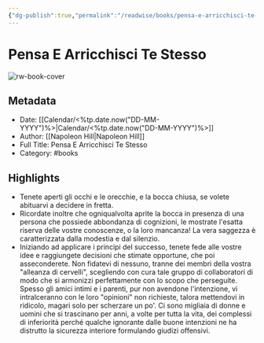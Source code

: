```yaml
---
{"dg-publish":true,"permalink":"/readwise/books/pensa-e-arricchisci-te-stesso/"}
---
```


# Pensa E Arricchisci Te Stesso

![rw-book-cover](https://images-na.ssl-images-amazon.com/images/I/51whQcicMjL._SL200_.jpg)

## Metadata
- Date: [[Calendar/<%tp.date.now("DD-MM-YYYY")%>\|Calendar/<%tp.date.now("DD-MM-YYYY")%>]]
- Author: [[Napoleon  Hill\|Napoleon  Hill]]
- Full Title: Pensa E Arricchisci Te Stesso
- Category: #books

## Highlights
- Tenete aperti gli occhi e le orecchie, e la bocca chiusa, se volete abituarvi a decidere in fretta.
- Ricordate inoltre che ogniqualvolta aprite la bocca in presenza di una persona che possiede abbondanza di cognizioni, le mostrate l'esatta riserva delle vostre conoscenze, o la loro mancanza! La vera saggezza è caratterizzata dalla modestia e dal silenzio.
- Iniziando ad applicare i principi del successo, tenete fede alle vostre idee e raggiungete decisioni che stimate opportune, che poi asseconderete. Non fidatevi di nessuno, tranne dei membri della vostra "alleanza di cervelli", scegliendo con cura tale gruppo di collaboratori di modo che si armonizzi perfettamente con lo scopo che perseguite.
  Spesso gli amici intimi e i parenti, pur non avendone l'intenzione, vi intralceranno con le loro "opinioni" non richieste, talora mettendovi in ridicolo, magari solo per scherzare un po'. Ci sono migliaia di donne e uomini che si trascinano per anni, a volte per tutta la vita, dei complessi di inferiorità perché qualche ignorante dalle buone intenzioni ne ha distrutto la sicurezza interiore formulando giudizi offensivi.
